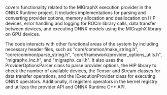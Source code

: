 covers functionality related to the MIGraphX execution provider in the ONNX Runtime project. It includes implementations for parsing and converting provider options, memory allocation and deallocation on HIP devices, error handling and logging for ROCm library calls, data transfer between devices, and executing ONNX models using the MIGraphX library on GPU devices. 

The code interacts with other functional areas of the system by including necessary header files, such as "core/common/make_string.h", "core/common/parse_string.h", "core/framework/provider_options_utils.h", "migraphx_inc.h", and "migraphx_call.h". It also uses the ProviderOptionsParser class to parse provider options, the HIP library to check the number of available devices, the Tensor and Stream classes for data transfer operations, and the IExecutionProvider class for executing ONNX operators. Additionally, it registers operators in the kernel registry and utilizes the provider API and ONNX Runtime C++ API.